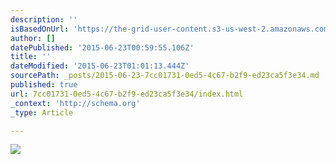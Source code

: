 ```yaml
---
description: ''
isBasedOnUrl: 'https://the-grid-user-content.s3-us-west-2.amazonaws.com/dfc7cda7-204c-4062-bf7d-2074ed48378d.jpg'
author: []
datePublished: '2015-06-23T00:59:55.106Z'
title: ''
dateModified: '2015-06-23T01:01:13.444Z'
sourcePath: _posts/2015-06-23-7cc01731-0ed5-4c67-b2f9-ed23ca5f3e34.md
published: true
url: 7cc01731-0ed5-4c67-b2f9-ed23ca5f3e34/index.html
_context: 'http://schema.org'
_type: Article

---
```

![](https://the-grid-user-content.s3-us-west-2.amazonaws.com/dfc7cda7-204c-4062-bf7d-2074ed48378d.jpg)